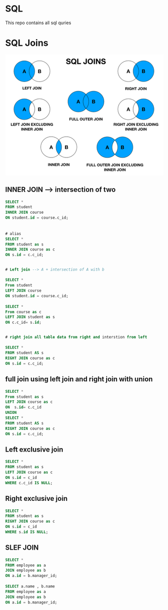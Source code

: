 # SQL
This repo contains all sql quries

#  SQL Joins

![alt text](image.png)


## INNER JOIN --> intersection of two

```SQL
SELECT *
FROM student
INNER JOIN course
ON student.id = course.c_id;


# alias
SELECT *
FROM student as s
INNER JOIN course as c
ON s.id = c.c_id;

```

## 

```SQL
# Left join --> A + intersection of A with b

SELECT * 
From student 
LEFT JOIN course
ON student.id = course.c_id;

SELECT * 
From course as c
LEFT JOIN student as s
ON c.c_id= s.id;
```

## 

```SQL
# right join all table data from right and interstion from left

SELECT * 
FROM student AS s
RIGHT JOIN course as c
ON s.id = c.c_id;

```

## full join using left join and right join with union

```SQL
SELECT * 
From student as s
LEFT JOIN course as c
ON  s.id= c.c_id
UNION
SELECT * 
FROM student AS s
RIGHT JOIN course as c
ON s.id = c.c_id;
```

## Left exclusive join 

```SQL
SELECT *
FROM student as s
LEFT JOIN course as c
ON s.id = c_id
WHERE c.c_id IS NULL;
```

##  Right exclusive join 

```SQL
SELECT *
FROM student as s
RIGHT JOIN course as c
ON s.id = c_id
WHERE s.id IS NULL;

```

## SLEF JOIN

```SQL
SELECT *
FROM employee as a
JOIN employee as b
ON a.id = b.manager_id;

SELECT a.name , b.name
FROM employee as a
JOIN employee as b
ON a.id = b.manager_id;

```

## 

```SQL


```

## 

```SQL


```

## 

```SQL


```

## 

```SQL


```

## 

```SQL


```

## 

```SQL


```

## 

```SQL


```

## 

```SQL


```

## 

```SQL


```

## 

```SQL


```

## 

```SQL


```

## 

```SQL


```

## 

```SQL


```

## 

```SQL


```

## 

```SQL


```

## 

```SQL


```

## 

```SQL


```

## 

```SQL


```

## 

```SQL


```

## 

```SQL


```

## 

```SQL


```

## 

```SQL


```

## 

```SQL


```

## 

```SQL


```



